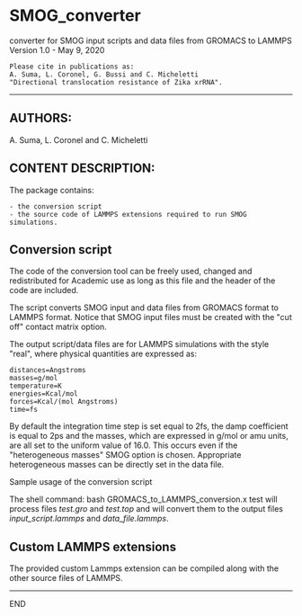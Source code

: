 # SMOG_converter
converter for SMOG input scripts and data files from GROMACS to LAMMPS
Version 1.0 - May 9, 2020 

    Please cite in publications as:
    A. Suma, L. Coronel, G. Bussi and C. Micheletti
    "Directional translocation resistance of Zika xrRNA".
_____________________________________________________

AUTHORS:
--------
A. Suma, L. Coronel and C. Micheletti

CONTENT DESCRIPTION:
--------------------

The package contains:
    
    - the conversion script
    - the source code of LAMMPS extensions required to run SMOG simulations.


Conversion script
-----------------
The code of the conversion tool can be freely used, changed and redistributed for Academic use as long as this file and the header of the code are included.


The script converts SMOG input and data files from GROMACS format to LAMMPS format.
Notice that SMOG input files must be created with the "cut off" contact matrix option.

The output script/data files are for LAMMPS simulations with the style "real", where physical quantities are expressed as:

    distances=Angstroms
    masses=g/mol
    temperature=K
    energies=Kcal/mol
    forces=Kcal/(mol Angstroms)
    time=fs

By default the integration time step is set equal to 2fs, the damp coefficient is equal to 2ps and the masses, which are expressed in g/mol or amu units, are all set to the uniform value of 16.0.
This occurs even if the "heterogeneous masses" SMOG option is chosen. 
Appropriate heterogeneous masses can be directly set in the data file.


Sample usage of the conversion script

The shell command:
    bash GROMACS_to_LAMMPS_conversion.x test
will process files *test.gro* and *test.top* and will convert them to the output files *input_script.lammps* and *data_file.lammps*.



Custom LAMMPS extensions
------------------------

The provided custom Lammps extension can be compiled along with the other source files of LAMMPS.

_____________________________________________________
END
